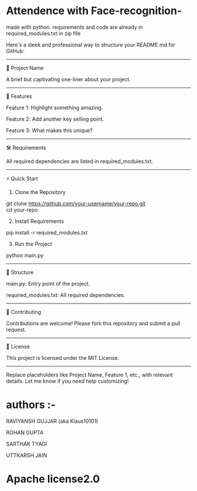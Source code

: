 # Attendence with Face-recognition-
 made with python.
requirements and code are already in required_modules.txt in zip file

Here's a sleek and professional way to structure your README.md for GitHub:


---

🚀 Project Name

A brief but captivating one-liner about your project.


---

🌟 Features

Feature 1: Highlight something amazing.

Feature 2: Add another key selling point.

Feature 3: What makes this unique?



---

🛠️ Requirements

All required dependencies are listed in required_modules.txt.


---

⚡ Quick Start

1. Clone the Repository

git clone https://github.com/your-username/your-repo.git  
cd your-repo


2. Install Requirements

pip install -r required_modules.txt


3. Run the Project

python main.py




---

📂 Structure

main.py: Entry point of the project.

required_modules.txt: All required dependencies.



---

🤝 Contributing

Contributions are welcome! Please fork this repository and submit a pull request.


---

📃 License

This project is licensed under the MIT License.


---

Replace placeholders like Project Name, Feature 1, etc., with relevant details. Let me know if you need help customizing!


# authors :-

RAVIYANSH GUJJAR (aka Klaus10101)

ROHAN GUPTA

SARTHAK TYAGI

UTTKARSH JAIN



# Apache license2.0
